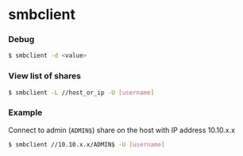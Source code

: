 # smbclient

### Debug

```bash
$ smbclient -d <value>
```

### View list of shares

```bash
$ smbclient -L //host_or_ip -U [username] 
```

### Example

Connect to admin (`ADMIN$`) share on the host with IP address 10.10.x.x

```bash
$ smbclient //10.10.x.x/ADMIN$ -U [username] 
```
